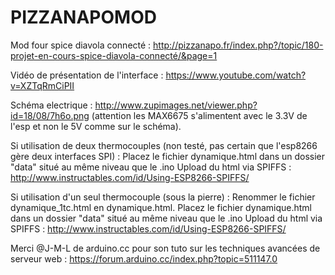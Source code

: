 # PIZZANAPOMOD
Mod four spice diavola connecté : http://pizzanapo.fr/index.php?/topic/180-projet-en-cours-spice-diavola-connecté/&page=1

Vidéo de présentation de l'interface : https://www.youtube.com/watch?v=XZTqRmCiPII

Schéma electrique : http://www.zupimages.net/viewer.php?id=18/08/7h6o.png (attention les MAX6675 s'alimentent avec le 3.3V de l'esp et non le 5V comme sur le schéma).

Si utilisation de deux thermocouples (non testé, pas certain que l'esp8266 gère deux interfaces SPI) :
Placez le fichier dynamique.html dans un dossier "data" situé au même niveau que le .ino
Upload du html via SPIFFS : http://www.instructables.com/id/Using-ESP8266-SPIFFS/

Si utilisation d'un seul thermocouple (sous la pierre) :
Renommer le fichier  dynamique_1tc.html en  dynamique.html.
Placez le fichier dynamique.html dans un dossier "data" situé au même niveau que le .ino
Upload du html via SPIFFS : http://www.instructables.com/id/Using-ESP8266-SPIFFS/

Merci @J-M-L de arduino.cc pour son tuto sur les techniques avancées de serveur web : https://forum.arduino.cc/index.php?topic=511147.0
                                                                                                                             
